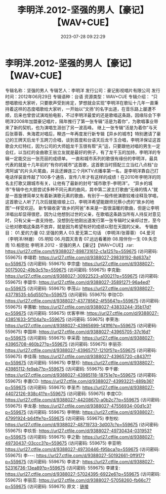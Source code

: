 ﻿---
title: 李明洋.2012-坚强的男人【豪记】【WAV+CUE】
date: 2023-07-28 09:22:29
categories: WAV车载音乐、镜像
tags: 华语中文
---
# 李明洋.2012-坚强的男人【豪记】【WAV+CUE】

专辑名称：坚强的男人
专辑艺人：李明洋
发行公司：豪记影视唱片有限公司
发行时间：2012年06月29日
专辑语种：台语
资源类型：WAV+CUE
专辑介绍：
“只想唱歌给大家听，只要歌声受到肯定，梦想就会实现”李明洋在歌坛十几年一直秉持着这样的态度唱歌给大家听，一开始以“文扬”的名字出道，在音乐路上屡遭不顺，后来也曾尝试演戏拍电影，不过李明洋最爱的还是歌唱这条路，因缘际会下李明洋2008年加盟豪记唱片，隔年推行了第一张专辑“活是为着你”，为歌唱事业带来了新的契机，也为演唱生涯创了另一波高峰。
继上一张专辑“活是为着你”与天后张蓉蓉、朱海君对唱后，睽违一年再度发行新专辑【异乡的城市】特别邀请了豪记的王牌天后龙千玉跨刀合唱，谈到首度和台语天后龙千玉合唱，李明洋保证这首歌会大红特红，因为公司的大师姐龙千玉很有帮“夫”运，只要跟他对唱的男生一定会红，以当红的金曲歌王翁立友就是最好的例子，有了龙千玉的加持，李明洋的专辑一定能交出一张亮丽的成绩单。
一直和城市系列的歌很有缘份的李明洋，最具代表的就是十几年前的“有你的城市”这首歌，这首歌当时搭配三立当红八点档"台湾阿诚"的片头片尾曲，并且还蝉连三个月KTV点播率第一名，是李明洋靠自己打电话佯装宣传敲了100多个通告，宣传八年才有这样的成绩！在2010年李明洋的同名主打歌又跟城市有关，让他有了最新的封号“城市歌手-李明洋”。
“异乡的城市”专辑中也大胆尝试多种不同元素的曲风，其中第二波主打歌曲“无缘的情人”就是一首旋律简单又有着新演歌元素的歌曲，有别于一般传统演歌较难诠释及学唱，这首歌让人听了几次后就能琅琅上口，李明洋希望能跟师兄蔡小虎的“故乡的地图”一样受欢迎。
新专辑收录“故乡的阿爸”本来是一首很温暖的歌曲，但是让李明洋唱出却显得很悲，因为让他想到过世的父亲，在歌唱这条路当所有人持反对意见时，只有父亲一直支持他，没想到在他刚出道发行第一张专辑时父亲却过世，至今让他对歌唱这条路不放弃，就是因为希望有好的成绩以慰在天国的父亲。
专辑曲目：
01.爱的力量
02.坚强的男人
03.爱无第二句话 （李明洋/张蓉蓉）
04.爱河 （李明洋/林姗）
05.明知
06.月圆天青青
07.远远看著妳
08.陪伴你一生
09.失恋雨
10.相思批
李明洋.2012 - 坚强的男人【豪记】【WAV+CUE】.rar: https://url27.ctfile.com/f/9388027-898731612-c1a125?p=559675
(访问密码: 559675)
李翊君: https://url27.ctfile.com/d/9388027-29839192-8d637a?p=559675
(访问密码: 559675)
李宗盛: https://url27.ctfile.com/d/9388027-30175002-49b3c5?p=559675
(访问密码: 559675)
李克勤: https://url27.ctfile.com/d/9388027-30922523-a10021?p=559675
(访问密码: 559675)
李碧华: https://url27.ctfile.com/d/9388027-35891271-96a4ed?p=559675
(访问密码: 559675)
李茂山: https://url27.ctfile.com/d/9388027-43778535-b5d550?p=559675
(访问密码: 559675)
李玟CD: https://url27.ctfile.com/d/9388027-43778562-4f5564?p=559675
(访问密码: 559675)
李蕙敏: https://url27.ctfile.com/d/9388027-43833244-35b17d?p=559675
(访问密码: 559675)
优客李林: https://url27.ctfile.com/d/9388027-43851633-5f104a?p=559675
(访问密码: 559675)
李荣浩: https://url27.ctfile.com/d/9388027-43965699-141ff6?p=559675
(访问密码: 559675)
李国祥: https://url27.ctfile.com/d/9388027-43965705-37c16d?p=559675
(访问密码: 559675)
李采霞: https://url27.ctfile.com/d/9388027-43965708-460b27?p=559675
(访问密码: 559675)
李丽芬: https://url27.ctfile.com/d/9388027-43965717-1210f5?p=559675
(访问密码: 559675)
李佳薇: https://url27.ctfile.com/d/9388027-43965720-c8437f?p=559675
(访问密码: 559675)
李慧珍: https://url27.ctfile.com/d/9388027-43985112-fe9ab7?p=559675
(访问密码: 559675)
李千娜: https://url27.ctfile.com/d/9388027-43985118-18751e?p=559675
(访问密码: 559675)
李嘉CD: https://url27.ctfile.com/d/9388027-43993221-489b36?p=559675
(访问密码: 559675)
李圣杰: https://url27.ctfile.com/d/9388027-44072126-938c41?p=559675
(访问密码: 559675)
李度CD: https://url27.ctfile.com/d/9388027-44208670-a0b2c7?p=559675
(访问密码: 559675)
李龙基: https://url27.ctfile.com/d/9388027-47556934-00d1c3?p=559675
(访问密码: 559675)
李明依: https://url27.ctfile.com/d/9388027-47991924-b64ffe?p=559675
(访问密码: 559675)
李恕权: https://url27.ctfile.com/d/9388027-48719733-3d007c?p=559675
(访问密码: 559675)
李玖哲: https://url27.ctfile.com/d/9388027-49730434-031953?p=559675
(访问密码: 559675)
李之勤: https://url27.ctfile.com/d/9388027-49730437-03ccc3?p=559675
(访问密码: 559675)
李亚明: https://url27.ctfile.com/d/9388027-49730446-f95bca?p=559675
(访问密码: 559675)
李---: https://url27.ctfile.com/d/9388027-50192661-0ff917?p=559675
(访问密码: 559675)
李进才: https://url27.ctfile.com/d/9388027-52316736-13ea89?p=559675
(访问密码: 559675)
李建复: https://url27.ctfile.com/d/9388027-57024395-6922e6?p=559675
(访问密码: 559675)
李丽蕊: https://url27.ctfile.com/d/9388027-57058260-fb66c7?p=559675
(访问密码: 559675)
原文：[链接](https://blog.sina.com.cn/s/blog_1647c7e76010312vp.html)